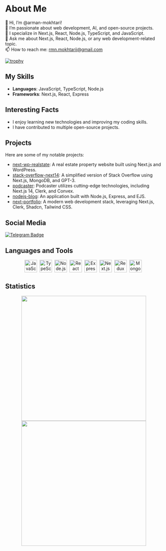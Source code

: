 # About Me

👋 Hi, I’m @arman-mokhtari!<br>
👀 I’m passionate about web development, AI, and open-source projects.<br>
💼 I specialize in Next.js, React, Node.js, TypeScript, and JavaScript.<br>
💬 Ask me about Next.js, React, Node.js, or any web development-related topic.<br>
📫 How to reach me: rmn.mokhtarii@gmail.com

[![trophy](https://github-profile-trophy.vercel.app/?username=arman-mokhtari&theme=onedark)](https://github.com/ryo-ma/github-profile-trophy)

## My Skills
- **Languages**: JavaScript, TypeScript, Node.js
- **Frameworks**: Next.js, React, Express

## Interesting Facts
- I enjoy learning new technologies and improving my coding skills.
- I have contributed to multiple open-source projects.

## Projects
Here are some of my notable projects:
- [next-wp-realstate](https://github.com/arman-mokhtari/next-wp-realstate): A real estate property website built using Next.js and WordPress.
- [stack-overflow-next14](https://github.com/arman-mokhtari/stack-overflow-next14): A simplified version of Stack Overflow using Next.js, MongoDB, and GPT-3.
- [podcaster](https://github.com/arman-mokhtari/podcaster): Podcaster utilizes cutting-edge technologies, including Next.js 14, Clerk, and Convex.
- [nodejs-blog](https://github.com/arman-mokhtari/nodejs-blog): An application built with Node.js, Express, and EJS.
- [next-portfolio](https://github.com/arman-mokhtari/next-portfolio): A modern web development stack, leveraging Next.js, Clerk, Shadcn, Tailwind CSS.

## Social Media
[![Telegram Badge](https://img.shields.io/badge/Telegram-blue?style=for-the-badge&logo=telegram&logoColor=white)](https://t.me/Arman_Workfolio)

## Languages and Tools
<div align="center">
  <img src="https://cdn.jsdelivr.net/gh/devicons/devicon/icons/javascript/javascript-original.svg" title="JavaScript" alt="JavaScript" width="40" height="40"/>&nbsp;
  <img src="https://cdn.jsdelivr.net/gh/devicons/devicon/icons/typescript/typescript-original.svg" title="TypeScript" alt="TypeScript" width="40" height="40"/>&nbsp;
  <img src="https://cdn.jsdelivr.net/gh/devicons/devicon/icons/nodejs/nodejs-original.svg" title="Node.js" alt="Node.js" width="40" height="40"/>&nbsp;
  <img src="https://cdn.jsdelivr.net/gh/devicons/devicon/icons/react/react-original.svg" title="React" alt="React" width="40" height="40"/>&nbsp;
  <img src="https://cdn.jsdelivr.net/gh/devicons/devicon/icons/express/express-original.svg" title="Express" alt="Express" width="40" height="40"/>&nbsp;
  <img src="https://cdn.jsdelivr.net/gh/devicons/devicon/icons/nextjs/nextjs-original-wordmark.svg" title="Next.js" alt="Next.js" width="40" height="40"/>&nbsp;
  <img src="https://cdn.jsdelivr.net/gh/devicons/devicon/icons/redux/redux-original.svg" title="Redux" alt="Redux" width="40" height="40"/>&nbsp;
  <img src="https://cdn.jsdelivr.net/gh/devicons/devicon/icons/mongodb/mongodb-original.svg" title="MongoDB" alt="MongoDB" width="40" height="40"/>&nbsp;
  <!-- Add more icons here -->
</div>


## Statistics
<p align="center">
  <img width="400" src="https://github-readme-stats.vercel.app/api?username=arman-mokhtari&show_icons=true&theme=vision-friendly-dark"><br>
  <img width="400" src="https://github-readme-stats.vercel.app/api/top-langs/?username=arman-mokhtari&layout=compact&theme=vision-friendly-dark">
</p>
